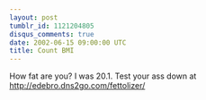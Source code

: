 ```yaml
---
layout: post
tumblr_id: 1121204805
disqus_comments: true
date: 2002-06-15 09:00:00 UTC
title: Count BMI
---
```


How fat are you? I was 20.1. Test your ass down at http://edebro.dns2go.com/fettolizer/
